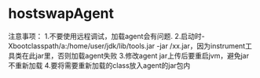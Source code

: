 # hostswapAgent

注意事项：
1.不要使用远程调试，加载agent会有问题.
2.启动时-Xbootclasspath/a:/home/user/jdk/lib/tools.jar -jar /xx.jar，因为instrument工具类在此jar里，否则加载agent失败
3.修改agent jar上传后要重启jvm，避免jar不重新加载
4.要将需要重新加载的class放入agent的jar包内